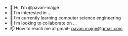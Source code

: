 - 👋 Hi, I’m @pavan-majge
- 👀 I’m interested in ...
- 🌱 I’m currently learning computer  science engineering
- 💞️ I’m looking to collaborate on ...
- 📫 How to reach me at gmail- pavan.majge@gmail.com

<!---
pavan-majge/pavan-majge is a ✨ special ✨ repository because its `README.md` (this file) appears on your GitHub profile.
You can click the Preview link to take a look at your changes.
--->
